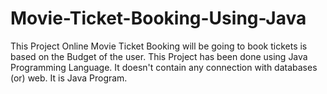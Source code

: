 # Movie-Ticket-Booking-Using-Java
This Project Online Movie Ticket Booking will be going to book tickets is based on the Budget of the user. This Project has been done using Java Programming Language. It doesn't contain any connection with databases (or) web. It is Java Program. 
